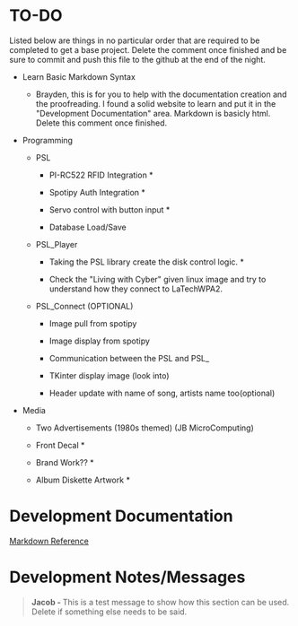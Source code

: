 <h1>TO-DO</h1>

<p>Listed below are things in no particular order that are required to be completed to get a base project. Delete the comment once finished and be sure to commit and push this file to the github at the end of the night.</p>

- Learn Basic Markdown Syntax

    - Brayden, this is for you to help with the documentation creation and the proofreading. I found a solid website to learn and put it in the "Development Documentation" area. Markdown is basicly html. Delete this comment once finished.

- Programming

    - PSL

        - PI-RC522 RFID Integration *

        - Spotipy Auth Integration *

        - Servo control with button input *

        - Database Load/Save

    - PSL_Player
        - Taking the PSL library create the disk control logic. *
        
        - Check the "Living with Cyber" given linux image and try to understand how they connect to LaTechWPA2.


    - PSL_Connect (OPTIONAL)

        - Image pull from spotipy

        - Image display from spotipy

        - Communication between the PSL and PSL_

        - TKinter display image (look into)

        - Header update with name of song, artists name too(optional)

- Media

    - Two Advertisements (1980s themed) (JB MicroComputing)

    - Front Decal *

    - Brand Work?? *

    - Album Diskette Artwork *

<h1>Development Documentation</h1>

[Markdown Reference](https://www.markdownguide.org/basic-syntax/)

<h1>Development Notes/Messages</h1>

><strong>Jacob - </strong>This is a test message to show how this section can be used. Delete if something else needs to be said.
